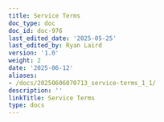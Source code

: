 ```yaml
---
title: Service Terms
doc_type: doc
doc_id: doc-976
last_edited_date: '2025-05-25'
last_edited_by: Ryan Laird
version: '1.0'
weight: 2
date: '2025-06-12'
aliases:
- /docs/20250606070713_service-terms_1_1/
description: ''
linkTitle: Service Terms
type: docs
---
```


